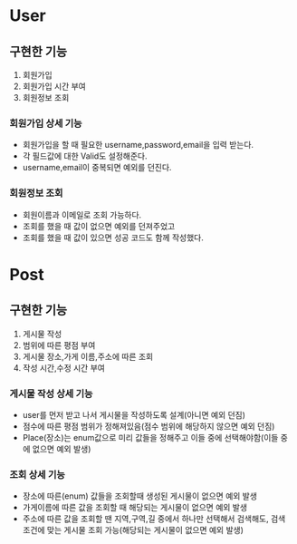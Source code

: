 # User

## 구현한 기능
1. 회원가입
2. 회원가입 시간 부여
3. 회원정보 조회
   
### 회원가입 상세 기능
- 회원가입을 할 때 필요한 username,password,email을 입력 받는다.
- 각 필드값에 대한 Valid도 설정해준다.
- username,email이 중복되면 예외를 던진다.

### 회원정보 조회
- 회원이름과 이메일로 조회 가능하다.
- 조회를 했을 때 값이 없으면 예외를 던져주었고
- 조회를 했을 때 값이 있으면 성공 코드도 함께 작성했다.
  
# Post

## 구현한 기능
1. 게시물 작성
2. 범위에 따른 평점 부여
3. 게시물 장소,가게 이름,주소에 따른 조회
4. 작성 시간,수정 시간 부여

### 게시물 작성 상세 기능
- user를 먼저 받고 나서 게시물을 작성하도록 설계(아니면 예외 던짐)
- 점수에 따른 평점 범위가 정해져있음(점수 범위에 해당하지 않으면 예외 던짐)
- Place(장소)는 enum값으로 미리 값들을 정해주고 이들 중에 선택해야함(이들 중에 없으면 예외 발생)

 ### 조회 상세 기능
 - 장소에 따른(enum) 값들을 조회할때 생성된 게시물이 없으면 예외 발생
 - 가게이름에 따른 값을 조회할 때 해당되는 게시물이 없으면 예외 발생
 - 주소에 따른 값을 조회할 땐 지역,구역,길 중에서 하나만 선택해서 검색해도, 검색 조건에 맞는 게시물 조회 가능(해당되는 게시물이 없으면 예외 발생)
